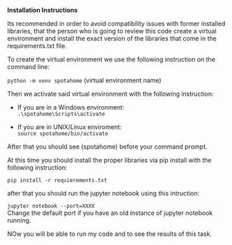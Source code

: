 **Installation Instructions**

Its recommended in order to avoid compatibility issues with former installed libraries, that the person who is going to review this code create a virtual environment and install the exact version of the libraries that come in the requirements.txt file.

To create the virtual environment we use the following instruction on the command line:

```python -m venv spotahome``` (virtual environment name)

Then we activate said virtual environment with the following instruction:

* If you are in a Windows environment:  
    `.\spotahome\Scripts\activate`  

* If you are in UNIX/Linux enviroment:  
    `source spotahome/bin/activate`

After that you should see (spotahome) before your command prompt.

At this time you should install the proper libraries via pip install with the following instruction:

`pip install -r requierements.txt`

after that you should run the jupyter notebook using this intruction:

`jupyter notebook --port=XXXX`   
Change the default port if you have an old instance of jupyter notebook running.

NOw you will be able to run my code and to see the results of this task.




